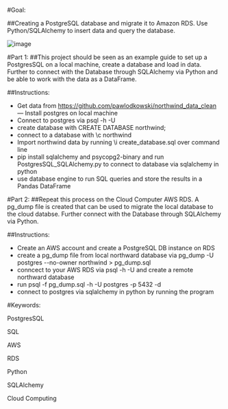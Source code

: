 
#Goal: 

##Creating a PostgreSQL database  and migrate it to Amazon RDS. Use Python/SQLAlchemy to insert data and query the database.

![image](https://user-images.githubusercontent.com/79086000/136655767-a86f51fd-9ec8-4616-a3d3-77d8aea6842d.png)

#Part 1:
##This project should be seen as an example guide to set up a PostgresSQL on a local machine, create a database and load in data. Further to connect with the Database through SQLAlchemy via Python and be able to work with the data as a DataFrame. 

##Instructions:
- Get data from https://github.com/pawlodkowski/northwind_data_clean
— Install postgres on local machine
- Connect to postgres via psql -h <host> -U <user> 
- create database with CREATE DATABASE northwind;
- connect to a database with \c northwind
- Import northwind data by running \i create_database.sql over command line
- pip install sqlalchemy and psycopg2-binary and run PostgresSQL_SQLAlchemy.py to connect to database via sqlalchemy in python
- use database engine to run SQL queries and store the results in a Pandas DataFrame

#Part 2:
##Repeat this process on the Cloud Computer AWS RDS. A pg_dump file is created that can be used to migrate the local database to the cloud databse. Further connect with the Database through SQLAlchemy via Python.

##Instructions:
- Create an AWS account and create a PostgreSQL DB instance on RDS
- create a pg_dump file from local northward database via pg_dump -U postgres --no-owner northwind > pg_dump.sql
- conncect to your AWS RDS via psql -h <remote-host> -U <user> and create a remote northward database
- run psql -f pg_dump.sql -h <remote-host> -U postgres -p 5432 -d <db-name>
- connect to postgres via sqlalchemy in python by running the program


#Keywords:

PostgresSQL

SQL

AWS

RDS

Python

SQLAlchemy

Cloud Computing
